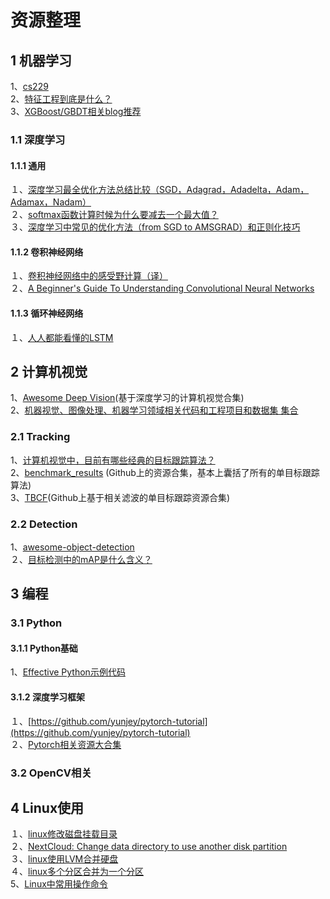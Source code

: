 # 资源整理
## 1 机器学习
1、[cs229](http://cs229.stanford.edu/syllabus.html)  
2、[特征工程到底是什么？](https://www.zhihu.com/question/29316149)  
3、[XGBoost/GBDT相关blog推荐](https://zhuanlan.zhihu.com/p/27111288)     　
### 1.1 深度学习
#### 1.1.1 通用
１、[深度学习最全优化方法总结比较（SGD，Adagrad，Adadelta，Adam，Adamax，Nadam）](https://zhuanlan.zhihu.com/p/22252270)  
２、[softmax函数计算时候为什么要减去一个最大值？](https://zhuanlan.zhihu.com/p/29376573 )  
３、[深度学习中常见的优化方法（from SGD to AMSGRAD）和正则化技巧](https://zhuanlan.zhihu.com/p/36327151)     
#### 1.1.2 卷积神经网络
１、[卷积神经网络中的感受野计算（译）](https://zhuanlan.zhihu.com/p/26663577)   
２、[A Beginner's Guide To Understanding Convolutional Neural Networks](https://adeshpande3.github.io/adeshpande3.github.io/A-Beginner%27s-Guide-To-Understanding-Convolutional-Neural-Networks/)    　　
#### 1.1.3 循环神经网络
１、[人人都能看懂的LSTM](https://zhuanlan.zhihu.com/p/32085405)   
## 2 计算机视觉
1、[Awesome Deep Vision](https://github.com/kjw0612/awesome-deep-vision)(基于深度学习的计算机视觉合集)  
2、[机器视觉、图像处理、机器学习领域相关代码和工程项目和数据集 集合](https://zhuanlan.zhihu.com/p/20787086)   
### 2.1 Tracking
1、[计算机视觉中，目前有哪些经典的目标跟踪算法？](https://www.zhihu.com/question/26493945/answer/156025576)   
2、[benchmark_results](https://github.com/foolwood/benchmark_results) (Github上的资源合集，基本上囊括了所有的单目标跟踪算法)  
3、[TBCF](https://github.com/HEscop/TBCF)(Github上基于相关滤波的单目标跟踪资源合集)  

### 2.2 Detection
1、[awesome-object-detection](https://github.com/amusi/awesome-object-detection)   
２、[目标检测中的mAP是什么含义？](https://www.zhihu.com/question/53405779)   

## 3 编程
### 3.1 Python
#### 3.1.1 Python基础
1、[Effective Python示例代码](https://github.com/bslatkin/effectivepython)   
#### 3.1.2 深度学习框架
１、[https://github.com/yunjey/pytorch-tutorial](https://github.com/yunjey/pytorch-tutorial)   
２、[Pytorch相关资源大合集](https://github.com/ritchieng/the-incredible-pytorch)  
### 3.2 OpenCV相关 
## 4 Linux使用
１、[linux修改磁盘挂载目录](https://blog.csdn.net/sunshingheavy/article/details/55253118)   
２、[NextCloud: Change data directory to use another disk partition](https://github.com/nextcloud/nextcloud-snap/wiki/Change-data-directory-to-use-another-disk-partition)  
３、[linux使用LVM合并硬盘](https://www.cnblogs.com/wqcheng/p/6618068.html)   
４、[linux多个分区合并为一个分区](https://www.cnblogs.com/mfryf/p/5047787.html)   
5、[Linux中常用操作命令](http://www.cnblogs.com/laov/p/3541414.html)   